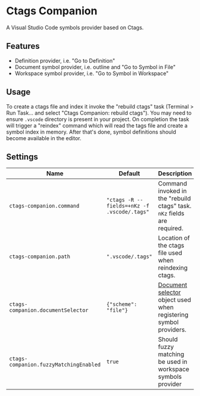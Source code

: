 # Ctags Companion

A Visual Studio Code symbols provider based on Ctags.

## Features

- Definition provider, i.e. "Go to Definition"
- Document symbol provider, i.e. outline and "Go to Symbol in File"
- Workspace symbol provider, i.e. "Go to Symbol in Workspace"

## Usage

To create a ctags file and index it invoke the "rebuild ctags" task (Terminal > Run Task... and select "Ctags Companion: rebuild ctags"). You may need to ensure `.vscode` directory is present in your project. On completion the task will trigger a "reindex" command which will read the tags file and create a symbol index in memory. After that's done, symbol definitions should become available in the editor.

## Settings

| Name                                   | Default                                     | Description                                                                                                                                  |
|----------------------------------------|---------------------------------------------|----------------------------------------------------------------------------------------------------------------------------------------------|
| `ctags-companion.command`              | `"ctags -R --fields=+nKz -f .vscode/.tags"` | Command invoked in the "rebuild ctags" task. `nKz` fields are required.                                                                      |
| `ctags-companion.path`                 | `".vscode/.tags"`                           | Location of the ctags file used when reindexing ctags.                                                                                       |
| `ctags-companion.documentSelector`     | `{"scheme": "file"}`                        | [Document selector](https://code.visualstudio.com/api/references/vscode-api#DocumentSelector) object used when registering symbol providers. |
| `ctags-companion.fuzzyMatchingEnabled` | `true`                                      | Should fuzzy matching be used in workspace symbols provider                                                                                  |
